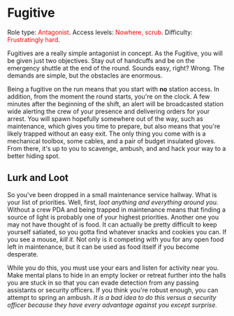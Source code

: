 # Fugitive
Role type:  <font color="Red">Antagonist</font>. Access levels: <font color="Red">Nowhere, scrub</font>. Difficulty: <font color="Red">Frustratingly hard</font>.

Fugitives are a really simple antagonist in concept. As the Fugitive, you will be given just two objectives. Stay out of handcuffs and be on the emergency shuttle at the end of the round. Sounds easy, right? Wrong. The demands are simple, but the obstacles are enormous.

Being a fugitive on the run means that you start with **no** station access. In addition, from the moment the round starts, you're on the clock. A few minutes after the beginning of the shift, an alert will be broadcasted station wide alerting the crew of your presence and delivering orders for your arrest. You will spawn hopefully somewhere out of the way, such as maintenance, which gives you time to prepare, but also means that you're likely trapped without an easy exit. The only thing you come with is a mechanical toolbox, some cables, and a pair of budget insulated gloves. From there, it's up to you to scavenge, ambush, and and hack your way to a better hiding spot.

## Lurk and Loot

So you've been dropped in a small maintenance service hallway. What is your list of priorities. Well, first, _loot anything and everything around you._ Without a crew PDA and being trapped in maintenance means that finding a source of light is probably one of your highest priorities. Another one you may not have thought of is food. It can actually be pretty difficult to keep yourself satiated, so you gotta find whatever snacks and cookies you can. If you see a mouse, _kill it._ Not only is it competing with you for any open food left in maintenance, but it can be used as food itself if you become desperate.

While you do this, you must use your ears and listen for activity near you. Make mental plans to hide in an empty locker or retreat further into the halls you are stuck in so that you can evade detection from any passing assistants or security officers. If you think you're robust enough, you can attempt to spring an ambush. _It is a bad idea to do this versus a security officer because they have every advantage against you except surprise._ 

